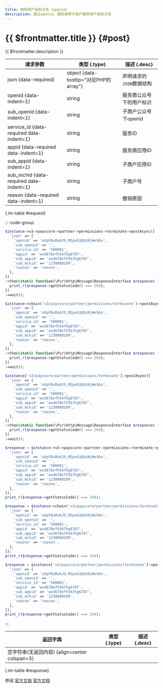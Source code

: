 ```yaml
---
title: 解除用户授权关系（openid）
description: 通过openid，服务商帮子商户解除用户授权关系
---
```


# {{ $frontmatter.title }} {#post}

{{ $frontmatter.description }}

| 请求参数 | 类型 {.type} | 描述 {.desc}
| --- | --- | ---
| json {data-required} | object {data-tooltip="对应PHP的array"} | 声明请求的`JSON`数据结构
| openid {data-indent=1} | string | 服务商公众号下的用户标识
| sub_openid {data-indent=1} | string | 子商户公众号下openid
| service_id {data-required data-indent=1} | string | 服务ID
| appid {data-required data-indent=1} | string | 服务商应用ID
| sub_appid {data-indent=1} | string | 子商户应用ID
| sub_mchid {data-required data-indent=1} | string | 子商户号
| reason {data-required data-indent=1} | string | 撤销原因

{.im-table #request}

::: code-group

```php [异步纯链式]
$instance->v3->payscore->partner->permissions->terminate->postAsync([
  'json' => [
    'openid' => 'oUpF8uMuAJO_M2pxb1Q9zNjWeS6o',
    'sub_openid' => '',
    'service_id' => '500001',
    'appid' => 'wxd678efh567hg6787',
    'sub_appid' => 'wxd678efh567hg6787',
    'sub_mchid' => '1230000109',
    'reason' => 'reason',
  ],
])
->then(static function(\Psr\Http\Message\ResponseInterface $response) {
  print_r($response->getStatusCode() === 204);
})
->wait();
```

```php [异步声明式]
$instance->chain('v3/payscore/partner/permissions/terminate')->postAsync([
  'json' => [
    'openid' => 'oUpF8uMuAJO_M2pxb1Q9zNjWeS6o',
    'sub_openid' => '',
    'service_id' => '500001',
    'appid' => 'wxd678efh567hg6787',
    'sub_appid' => 'wxd678efh567hg6787',
    'sub_mchid' => '1230000109',
    'reason' => 'reason',
  ],
])
->then(static function(\Psr\Http\Message\ResponseInterface $response) {
  print_r($response->getStatusCode() === 204);
})
->wait();
```

```php [异步属性式]
$instance['v3/payscore/partner/permissions/terminate']->postAsync([
  'json' => [
    'openid' => 'oUpF8uMuAJO_M2pxb1Q9zNjWeS6o',
    'sub_openid' => '',
    'service_id' => '500001',
    'appid' => 'wxd678efh567hg6787',
    'sub_appid' => 'wxd678efh567hg6787',
    'sub_mchid' => '1230000109',
    'reason' => 'reason',
  ],
])
->then(static function(\Psr\Http\Message\ResponseInterface $response) {
  print_r($response->getStatusCode() === 204);
})
->wait();
```

```php [同步纯链式]
$response = $instance->v3->payscore->partner->permissions->terminate->post([
  'json' => [
    'openid' => 'oUpF8uMuAJO_M2pxb1Q9zNjWeS6o',
    'sub_openid' => '',
    'service_id' => '500001',
    'appid' => 'wxd678efh567hg6787',
    'sub_appid' => 'wxd678efh567hg6787',
    'sub_mchid' => '1230000109',
    'reason' => 'reason',
  ],
]);
print_r($response->getStatusCode() === 204);
```

```php [同步声明式]
$response = $instance->chain('v3/payscore/partner/permissions/terminate')->post([
  'json' => [
    'openid' => 'oUpF8uMuAJO_M2pxb1Q9zNjWeS6o',
    'sub_openid' => '',
    'service_id' => '500001',
    'appid' => 'wxd678efh567hg6787',
    'sub_appid' => 'wxd678efh567hg6787',
    'sub_mchid' => '1230000109',
    'reason' => 'reason',
  ],
]);
print_r($response->getStatusCode() === 204);
```

```php [同步属性式]
$response = $instance['v3/payscore/partner/permissions/terminate']->post([
  'json' => [
    'openid' => 'oUpF8uMuAJO_M2pxb1Q9zNjWeS6o',
    'sub_openid' => '',
    'service_id' => '500001',
    'appid' => 'wxd678efh567hg6787',
    'sub_appid' => 'wxd678efh567hg6787',
    'sub_mchid' => '1230000109',
    'reason' => 'reason',
  ],
]);
print_r($response->getStatusCode() === 204);
```

:::

| 返回字典 | 类型 {.type} | 描述 {.desc}
| --- | --- | ---
| 空字符串(无返回内容) {align=center colspan=3}

{.im-table #response}

参阅 [官方文档](https://pay.weixin.qq.com/wiki/doc/apiv3_partner/Offline/apis/chapter6_2_22.shtml) [官方文档](https://pay.weixin.qq.com/docs/partner/apis/partner-weixin-pay-score/partner-service-auth/terminate-partner-permissions-by-open-id.html)
